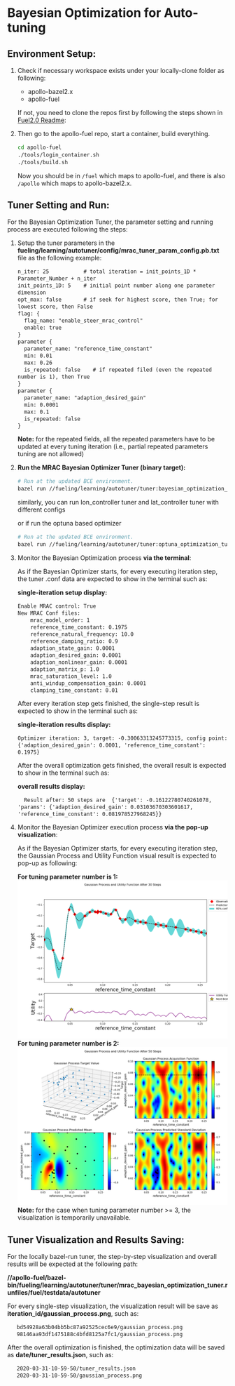 # Bayesian Optimization for Auto-tuning

## Environment Setup:
1. Check if necessary workspace exists under your locally-clone folder as following:

   - apollo-bazel2.x
   - apollo-fuel

   If not, you need to clone the repos first by following the steps shown in [Fuel2.0 Readme](https://github.com/ApolloAuto/apollo-fuel/blob/master/README.md):

1. Then go to the apollo-fuel repo, start a container, build everything.

   ```bash
   cd apollo-fuel
   ./tools/login_container.sh
   ./tools/build.sh
   ```

   Now you should be in `/fuel` which maps to apollo-fuel, and there is also `/apollo` which maps to
   apollo-bazel2.x.


## Tuner Setting and Run:

For the Bayesian Optimization Tuner, the parameter setting and running process are executed following the steps:

1. Setup the tuner parameters in the **fueling/learning/autotuner/config/mrac_tuner_param_config.pb.txt** file as the following example:

   ```text
   n_iter: 25           # total iteration = init_points_1D * Parameter_Number + n_iter
   init_points_1D: 5    # initial point number along one parameter dimension
   opt_max: false       # if seek for highest score, then True; for lowest score, then False
   flag: {
     flag_name: "enable_steer_mrac_control"
     enable: true
   }
   parameter {
     parameter_name: "reference_time_constant"
     min: 0.01
     max: 0.26
     is_repeated: false    # if repeated filed (even the repeated number is 1), then True
   }
   parameter {
     parameter_name: "adaption_desired_gain"
     min: 0.0001
     max: 0.1
     is_repeated: false
   }
   ```
   **Note:** for the repeated fields, all the repeated parameters have to be updated at every tuning iteration (i.e., partial repeated parameters tuning are not allowed)


1. **Run the  MRAC Bayesian Optimizer Tuner (binary target):**

   ```bash
   # Run at the updated BCE environment.
   bazel run //fueling/learning/autotuner/tuner:bayesian_optimization_tuner --  --cost_computation_service_url=180.76.242.157:50052 --tuner_param_config_filename=fueling/learning/autotuner/config/mrac_tuner_param_config.pb.txt
   ```

   similarly, you can run lon_controller tuner and lat_controller tuner with different configs

   or if run the optuna based optimizer

   ```bash
   # Run at the updated BCE environment.
   bazel run //fueling/learning/autotuner/tuner:optuna_optimization_tuner -- --cost_computation_service_url=180.76.242.157:50052 --tuner_param_config_filename=fueling/learning/autotuner/config/mrac_tuner_param_config.pb.txt
   ```

1. Monitor the Bayesian Optimization process **via the terminal**:

   As if the Bayesian Optimizer starts, for every executing iteration step, the tuner .conf data are expected to show in the terminal such as:

   **single-iteration setup display:**
   ```text
   Enable MRAC control: True
   New MRAC Conf files:
       mrac_model_order: 1
       reference_time_constant: 0.1975
       reference_natural_frequency: 10.0
       reference_damping_ratio: 0.9
       adaption_state_gain: 0.0001
       adaption_desired_gain: 0.0001
       adaption_nonlinear_gain: 0.0001
       adaption_matrix_p: 1.0
       mrac_saturation_level: 1.0
       anti_windup_compensation_gain: 0.0001
       clamping_time_constant: 0.01
   ```

   After every iteration step gets finished, the single-step result is expected to show in the terminal such as:

   **single-iteration results display:**
   ```text
   Optimizer iteration: 3, target: -0.30063313245773315, config point: {'adaption_desired_gain': 0.0001, 'reference_time_constant': 0.1975}
   ```

   After the overall optimization gets finished, the overall result is expected to show in the terminal such as:

   **overall results display:**
   ```text
     Result after: 50 steps are  {'target': -0.16122780740261078, 'params': {'adaption_desired_gain': 0.03103670303601617, 'reference_time_constant': 0.081978527968245}}
   ```


1. Monitor the Bayesian Optimizer execution process **via the pop-up visualization**:

   As if the Bayesian Optimizer starts, for every executing iteration step, the Gaussian Process and Utility Function visual result is expected to pop-up as following:

   **For tuning parameter number is 1:**
   ![](images/gaussian_process_1D.png)
   **For tuning parameter number is 2:**
   ![](images/gaussian_process_2D.png)
   **Note:** for the case when tuning parameter number >= 3, the visualization is temporarily unavailable.


## Tuner Visualization and Results Saving:

   For the locally bazel-run tuner, the step-by-step visualization and overall results will be expected at the following path:

   **//apollo-fuel/bazel-bin/fueling/learning/autotuner/tuner/mrac_bayesian_optimization_tuner.runfiles/fuel/testdata/autotuner**

   For every single-step visualization, the visualization result will be save as **iteration_id/gaussian_process.png**, such as:
   ```text
      bd54928a63b04bb5bc87a92525cec6e9/gaussian_process.png
      98146aa93df1475188c4bfd8125a7fc1/gaussian_process.png
   ```
   After the overall optimization is finished, the optimization data will be saved as **date/tuner_results.json**, such as:
   ```text
      2020-03-31-10-59-50/tuner_results.json
      2020-03-31-10-59-50/gaussian_process.png
   ```
